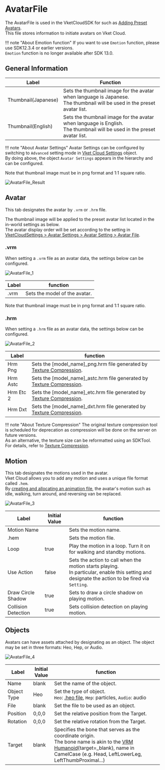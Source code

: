 # AvatarFile

The AvatarFile is used in the VketCloudSDK for such as [Adding Preset Avatars](PresetAvatar.md).<br>
This file stores information to initiate avatars on Vket Cloud.

!!! note "About Emotion function"
    If you want to use `Emotion` function, please use SDK12.3.4 or earlier versions.<br>
    `Emotion` function is no longer available after SDK 13.0.

## General Information

| Label | Function |
| ---- | ---- |
| Thumbnail(Japanese) | Sets the thumbnail image for the avatar when language is Japanese. <br> The thumbnail will be used in the preset avatar list. |
| Thumbnail(English) | Sets the thumbnail image for the avatar when language is English. <br> The thumbnail will be used in the preset avatar list. |

!!! note "About Avatar Settings"
    Avatar Settings can be configured by switching to `Advanced` setting mode in [Vket Cloud Settings](../VketCloudSettings/Overview.md) object.<br>
    By doing above, the object `Avatar Settings` appears in the hierarchy and can be configured.

Note that thumbnail image must be in png format and 1:1 square ratio.

![AvatarFile_Result](img/AvatarFile_Result.jpg)

## Avatar

This tab designates the avatar by `.vrm` or `.hrm` file.

The thumbnail image will be applied to the preset avatar list located in the in-world settings as below.<br>
The avatar display order will be set according to the setting in [VketCloudSettings > Avatar Settings > Avatar Setting > Avatar File](../VketCloudSettings/AvatarSettings.md).<br>

### .vrm

When setting a `.vrm` file as an avatar data, the settings below can be configured.

![AvatarFile_1](img/AvatarFile_1.jpg)

| Label | function |
| ---- | ---- |
| .vrm | Sets the model of the avatar. |

Note that thumbnail image must be in png format and 1:1 square ratio.

### .hrm

When setting a `.hrm` file as an avatar data, the settings below can be configured.

![AvatarFile_2](img/AvatarFile_2.jpg)

| Label | function |
| ---- | ---- |
| Hrm Png | Sets the [model_name]_png.hrm file generated by [Texture Compression](../WorldOptimization/TextureCompression.md). |
| Hrm Astc | Sets the [model_name]_astc.hrm file generated by [Texture Compression](../WorldOptimization/TextureCompression.md). |
| Hrm Etc 2 | Sets the [model_name]_etc.hrm file generated by [Texture Compression](../WorldOptimization/TextureCompression.md). |
| Hrm Dxt | Sets the [model_name]_dxt.hrm file generated by [Texture Compression](../WorldOptimization/TextureCompression.md). |

!!! note "About Texture Compression"
    The original texture compression tool is scheduled for deprecation as compression will be done on the server on future versions.<br>
    As an alternative, the texture size can be reformatted using an SDKTool.<br>
    For details, refer to [Texture Compression](../WorldOptimization/TextureCompression.md).

## Motion

This tab designates the motions used in the avatar.<br>
Vket Cloud allows you to add any motion and uses a unique file format called `.hem`.<br>
By [creating and allocating an animation file](../HEMAnimationConverter/AnimationConverter.md), the avatar's motion such as idle, walking, turn around, and reversing van be replaced.

![AvatarFile_3](img/AvatarFile_3.jpg)

| Label | Initial Value | function |
| ---- | ---- | ---- |
| Motion Name | | Sets the motion name. |
| .hem | | Sets the motion file. |
| Loop | true | Play the motion in a loop. Turn it on for walking and standby motions. |
| Use Action | false | Sets the action to call when the motion starts playing.<br>  In particular, enable this setting and designate the action to be fired via `Setting`. |
| Draw Circle Shadow | true | Sets to draw a circle shadow on playing motion. |
| Collision Detection | true | Sets collision detection on playing motion. |

## Objects

Avatars can have assets attached by designating as an object.
The object may be set in three formats: Heo, Hep, or Audio.

![AvatarFile_4](img/AvatarFile_4.jpg)

|  Label | Initial Value | function |
| ----   | ---- | ---- |
| Name | blank | Set the name of the object. |
| Object Type | Heo | Set the type of object. <br>`Heo`: [.heo file](../WorldMakingGuide/HEOExporter_Tutorial.md), `Hep`: particles, `Audio`: audio |
| File | blank | Set the file to be used as an object. |
| Position | 0,0,0 | Set the relative position from the Target. |
| Rotation | 0,0,0 | Set the relative rotation from the Target. |
| Target | blank | Specifies the bone that serves as the coordinate origin. <br> The bone name is akin to the [VRM Humanoid](https://vrm.dev/en/univrm/humanoid/humanoid_overview){target=_blank}, name in CamelCase (e.g. Head, LeftLowerLeg, LeftThumbProximal...)|
